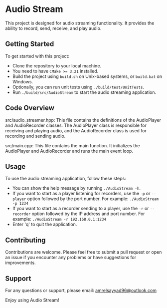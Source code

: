# Audio Stream

This project is designed for audio streaming functionality. It provides the ability to record, send, receive, and play audio.

## Getting Started

To get started with this project:

- Clone the repository to your local machine.
- You need to have `CMake >= 3.21` installed.
- Build the project using `build.sh` on Unix-based systems, or `build.bat` on Windows.
- Optionally, you can run unit tests using `./build/test/UnitTests`.
- Run `./build/src/AudioStream` to start the audio streaming application.

## Code Overview

src/audio_streamer.hpp: This file contains the definitions of the AudioPlayer and AudioRecorder classes. The AudioPlayer class is responsible for receiving and playing audio, and the AudioRecorder class is used for recording and sending audio.

src/main.cpp: This file contains the main function. It initializes the AudioPlayer and AudioRecorder and runs the main event loop.

## Usage

To use the audio streaming application, follow these steps:

- You can show the help message by running `./AudioStream -h`.
- If you want to start as a player listening for recorders, use the `-p` or `--player` option followed by the port number.
  For example: `./AudioStream -p 1234`
- If you want to start as a recorder sending to a player, use the `-r` or `--recorder` option followed by the IP address and port number.
  For example: `./AudioStream -r 192.168.0.1:1234`
- Enter 'q' to quit the application.

## Contributing

Contributions are welcome. Please feel free to submit a pull request or open an issue if you encounter any problems or have suggestions for improvements.

## Support

For any questions or support, please email: amrelsayyad96@outlook.com

Enjoy using Audio Stream!